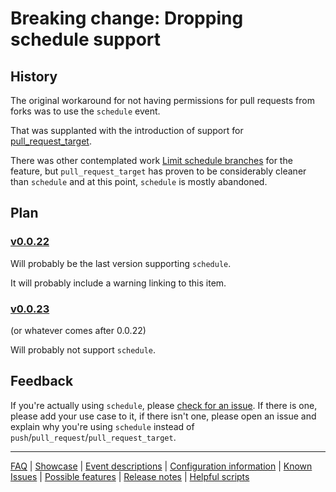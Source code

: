 # Breaking change: Dropping schedule support

## History

The original workaround for not having permissions for pull requests from forks was to use the `schedule` event.

That was supplanted with the introduction of support for [pull_request_target](./Feature:-Support-pull_request_target.md).

There was other contemplated work [Limit schedule branches](./Feature:-Limit-schedule-branches.md) for the feature, but `pull_request_target` has proven to be considerably cleaner than `schedule` and at this point, `schedule` is mostly abandoned.

## Plan

### [v0.0.22](https://github.com/check-spelling/check-spelling/releases/tag/v0.0.22)
Will probably be the last version supporting `schedule`.

It will probably include a warning linking to this item.

### [v0.0.23](https://github.com/check-spelling/check-spelling/releases/tag/v0.0.23)
(or whatever comes after 0.0.22)

Will probably not support `schedule`.

## Feedback

If you're actually using `schedule`, please [check for an issue](https://github.com/check-spelling/check-spelling/issues?q=is%3Aissue+is%3Aopen+schedule+event+created%3A%3E%3D2023-04-01). If there is one, please add your use case to it, if there isn't one, please open an issue and explain why you're using `schedule` instead of `push`/`pull_request`/`pull_request_target`.

---
[FAQ](FAQ.md) | [Showcase](Showcase.md) | [Event descriptions](Event-descriptions.md) | [Configuration information](Configuration-information.md) | [Known Issues](Known-Issues.md) | [Possible features](Possible-features.md) | [Release notes](Release-notes.md) | [Helpful scripts](Helpful-scripts.md)
